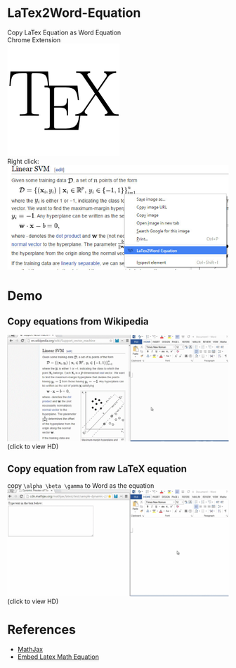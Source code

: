 # LaTex2Word-Equation
Copy LaTex Equation as Word Equation  
Chrome Extension  
![](/fluidicon.png)  
Right click:  
![](/img/landing.jpg)  

# Demo
## Copy equations from Wikipedia
![](/img/demo_1_compressed.gif)  
(click to view HD)

## Copy equation from raw LaTeX equation
copy `\alpha \beta \gamma` to Word as the equation  
![](/img/demo_2_compressed.gif)  
(click to view HD)  

# References
* [MathJax](https://www.mathjax.org/)
* [Embed Latex Math Equation](http://tex.stackexchange.com/questions/25223/embed-latex-math-equations-into-microsoft-word)
